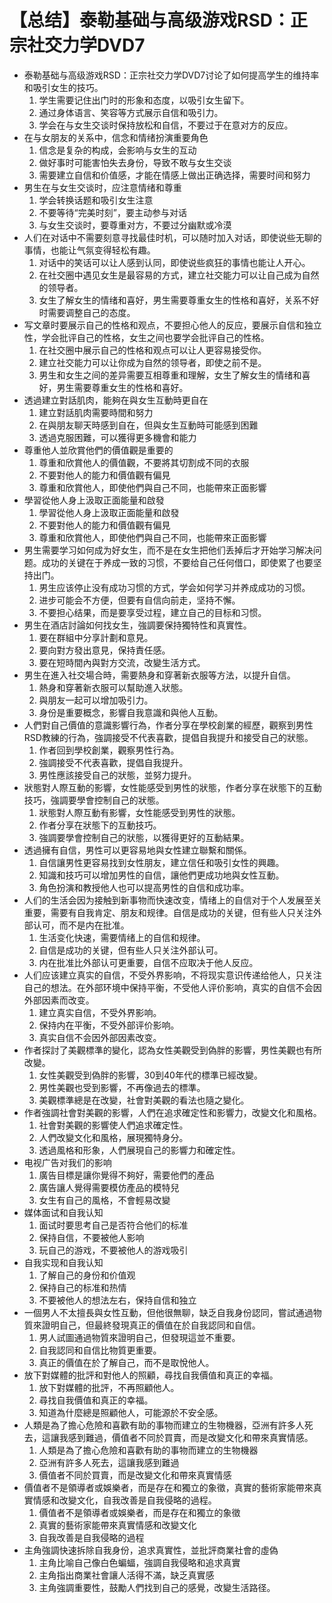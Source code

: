# 【总结】泰勒基础与高级游戏RSD：正宗社交力学DVD7

-   泰勒基础与高级游戏RSD：正宗社交力学DVD7讨论了如何提高学生的维持率和吸引女生的技巧。
    1.  学生需要记住出门时的形象和态度，以吸引女生留下。
    2.  通过身体语言、笑容等方式展示自信和吸引力。
    3.  学会在与女生交谈时保持放松和自信，不要过于在意对方的反应。
-   在与女朋友的关系中，信念和情绪扮演重要角色
    1.  信念是复杂的构成，会影响与女生的互动
    2.  做好事时可能害怕失去身份，导致不敢与女生交谈
    3.  需要建立自信和价值感，才能在情感上做出正确选择，需要时间和努力
-   男生在与女生交谈时，应注意情绪和尊重
    1.  学会转换话题和吸引女生注意
    2.  不要等待“完美时刻”，要主动参与对话
    3.  与女生交谈时，要尊重对方，不要过分幽默或冷漠
-   人们在对话中不需要刻意寻找最佳时机，可以随时加入对话，即使说些无聊的事情，也能让气氛变得轻松有趣。
    1.  对话中的笑话可以让人感到认同，即使说些疯狂的事情也能让人开心。
    2.  在社交圈中遇见女生是最容易的方式，建立社交能力可以让自己成为自然的领导者。
    3.  女生了解女生的情绪和喜好，男生需要尊重女生的性格和喜好，关系不好时需要调整自己的态度。
-   写文章时要展示自己的性格和观点，不要担心他人的反应，要展示自信和独立性，学会批评自己的性格，女生之间也要学会批评自己的性格。
    1.  在社交圈中展示自己的性格和观点可以让人更容易接受你。
    2.  建立社交能力可以让你成为自然的领导者，即使之前不是。
    3.  男生和女生之间的差异需要互相尊重和理解，女生了解女生的情绪和喜好，男生需要尊重女生的性格和喜好。
-   透過建立對話肌肉，能夠在與女生互動時更自在
    1.  建立對話肌肉需要時間和努力
    2.  在與朋友聊天時感到自在，但與女生互動時可能感到困難
    3.  透過克服困難，可以獲得更多機會和能力
-   尊重他人並欣賞他們的價值觀是重要的
    1.  尊重和欣賞他人的價值觀，不要將其切割成不同的衣服
    2.  不要對他人的能力和價值觀有偏見
    3.  尊重和欣賞他人，即使他們與自己不同，也能帶來正面影響
-   學習從他人身上汲取正面能量和啟發
    1.  學習從他人身上汲取正面能量和啟發
    2.  不要對他人的能力和價值觀有偏見
    3.  尊重和欣賞他人，即使他們與自己不同，也能帶來正面影響
-   男生需要学习如何成为好女生，而不是在女生把他们丢掉后才开始学习解决问题。成功的关键在于养成一致的习惯，不要给自己任何借口，即使累了也要坚持出门。
    1.  男生应该停止没有成功习惯的方式，学会如何学习并养成成功的习惯。
    2.  进步可能会不方便，但要有自信向前走，坚持不懈。
    3.  不要担心结果，而是要享受过程，建立自己的目标和习惯。
-   男生在酒店討論如何找女生，強調要保持獨特性和真實性。
    1.  要在群組中分享計劃和意見。
    2.  要向對方發出意見，保持責任感。
    3.  要在短時間內與對方交流，改變生活方式。
-   男生在進入社交場合時，需要熱身和穿著新衣服等方法，以提升自信。
    1.  熱身和穿著新衣服可以幫助進入狀態。
    2.  與朋友一起可以增加吸引力。
    3.  身份是重要概念，影響自我意識和與他人互動。
-   人們對自己價值的意識影響行為，作者分享在學校創業的經歷，觀察到男性RSD教練的行為，強調接受不代表喜歡，提倡自我提升和接受自己的狀態。
    1.  作者回到學校創業，觀察男性行為。
    2.  強調接受不代表喜歡，提倡自我提升。
    3.  男性應該接受自己的狀態，並努力提升。
-   狀態對人際互動的影響，女性能感受到男性的狀態，作者分享在狀態下的互動技巧，強調要學會控制自己的狀態。
    1.  狀態對人際互動有影響，女性能感受到男性的狀態。
    2.  作者分享在狀態下的互動技巧。
    3.  強調要學會控制自己的狀態，以獲得更好的互動結果。
-   透過擁有自信，男性可以更容易地與女性建立聯繫和關係。
    1.  自信讓男性更容易找到女性朋友，建立信任和吸引女性的興趣。
    2.  知識和技巧可以增加男性的自信，讓他們更成功地與女性互動。
    3.  角色扮演和教授他人也可以提高男性的自信和成功率。
-   人们的生活会因为接触到新事物而快速改变，情绪上的自信对于个人发展至关重要，需要有自我肯定、朋友和规律。自信是成功的关键，但有些人只关注外部认可，而不是内在批准。
    1.  生活变化快速，需要情绪上的自信和规律。
    2.  自信是成功的关键，但有些人只关注外部认可。
    3.  内在批准比外部认可更重要，自信不应取决于他人反应。
-   人们应该建立真实的自信，不受外界影响，不将现实意识传递给他人，只关注自己的想法。在外部环境中保持平衡，不受他人评价影响，真实的自信不会因外部因素而改变。
    1.  建立真实自信，不受外界影响。
    2.  保持内在平衡，不受外部评价影响。
    3.  真实自信不会因外部因素改变。
-   作者探討了美觀標準的變化，認為女性美觀受到偽胖的影響，男性美觀也有所改變。
    1.  女性美觀受到偽胖的影響，30到40年代的標準已經改變。
    2.  男性美觀也受到影響，不再像過去的標準。
    3.  美觀標準總是在改變，社會對美觀的看法也隨之變化。
-   作者強調社會對美觀的影響，人們在追求確定性和影響力，改變文化和風格。
    1.  社會對美觀的影響使人們追求確定性。
    2.  人們改變文化和風格，展現獨特身分。
    3.  透過風格和形象，人們展現自己的影響力和確定性。
-   电视广告对我们的影响
    1.  廣告目標是讓你覺得不夠好，需要他們的產品
    2.  廣告讓人覺得需要模仿產品的模特兒
    3.  女生有自己的風格，不會輕易改變
-   媒体面试和自我认知
    1.  面试时要思考自己是否符合他们的标准
    2.  保持自信，不要被他人影响
    3.  玩自己的游戏，不要被他人的游戏吸引
-   自我实现和自我认知
    1.  了解自己的身份和价值观
    2.  保持自己的标准和热情
    3.  不要被他人的想法左右，保持自信和独立
-   一個男人不太擅長與女性互動，但他很無聊，缺乏自我身份認同，嘗試通過物質來證明自己，但最終發現真正的價值在於自我認同和自信。
    1.  男人試圖通過物質來證明自己，但發現這並不重要。
    2.  自我認同和自信比物質更重要。
    3.  真正的價值在於了解自己，而不是取悅他人。
-   放下對媒體的批評和對他人的照顧，尋找自我價值和真正的幸福。
    1.  放下對媒體的批評，不再照顧他人。
    2.  尋找自我價值和真正的幸福。
    3.  知道為什麼總是照顧他人，可能源於不安全感。
-   人類是為了擔心危險和喜歡有助的事物而建立的生物機器，亞洲有許多人死去，這讓我感到難過，價值者不同於買賣，而是改變文化和帶來真實情感。
    1.  人類是為了擔心危險和喜歡有助的事物而建立的生物機器
    2.  亞洲有許多人死去，這讓我感到難過
    3.  價值者不同於買賣，而是改變文化和帶來真實情感
-   價值者不是領導者或娛樂者，而是存在和獨立的象徵，真實的藝術家能帶來真實情感和改變文化，自我改善是自我侵略的過程。
    1.  價值者不是領導者或娛樂者，而是存在和獨立的象徵
    2.  真實的藝術家能帶來真實情感和改變文化
    3.  自我改善是自我侵略的過程
-   主角強調快速拆除自我身份，追求真實性，並批評商業社會的虛偽
    1.  主角比喻自己像白色蝙蝠，強調自我侵略和追求真實
    2.  主角指出商業社會讓人活得不滿，缺乏真實感
    3.  主角強調重要性，鼓勵人們找到自己的感覺，改變生活路径。